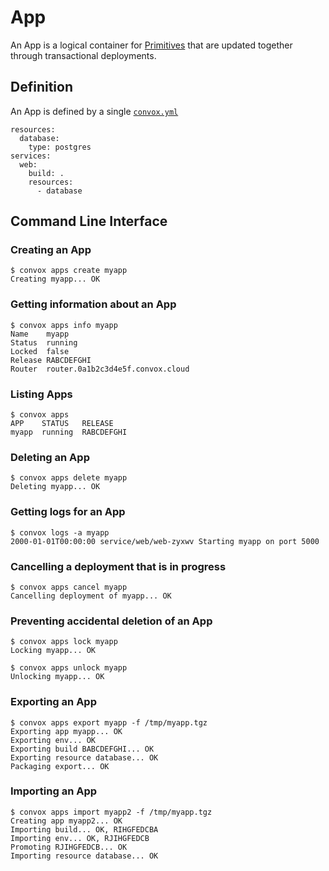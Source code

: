 # App

An App is a logical container for [Primitives](app/primitives.md) that are updated together through transactional deployments.

## Definition

An App is defined by a single [`convox.yml`](app/convox.yml.md)

    resources:
      database:
        type: postgres
    services:
      web:
        build: .
        resources:
          - database

## Command Line Interface

### Creating an App

    $ convox apps create myapp
    Creating myapp... OK

### Getting information about an App

    $ convox apps info myapp
    Name    myapp
    Status  running
    Locked  false
    Release RABCDEFGHI
    Router  router.0a1b2c3d4e5f.convox.cloud

### Listing Apps

    $ convox apps
    APP    STATUS   RELEASE
    myapp  running  RABCDEFGHI

### Deleting an App

    $ convox apps delete myapp
    Deleting myapp... OK

### Getting logs for an App

    $ convox logs -a myapp
    2000-01-01T00:00:00 service/web/web-zyxwv Starting myapp on port 5000

### Cancelling a deployment that is in progress

    $ convox apps cancel myapp
    Cancelling deployment of myapp... OK

### Preventing accidental deletion of an App

    $ convox apps lock myapp
    Locking myapp... OK

    $ convox apps unlock myapp
    Unlocking myapp... OK

### Exporting an App

    $ convox apps export myapp -f /tmp/myapp.tgz
    Exporting app myapp... OK
    Exporting env... OK
    Exporting build BABCDEFGHI... OK
    Exporting resource database... OK
    Packaging export... OK

### Importing an App

    $ convox apps import myapp2 -f /tmp/myapp.tgz
    Creating app myapp2... OK
    Importing build... OK, RIHGFEDCBA
    Importing env... OK, RJIHGFEDCB
    Promoting RJIHGFEDCB... OK
    Importing resource database... OK
